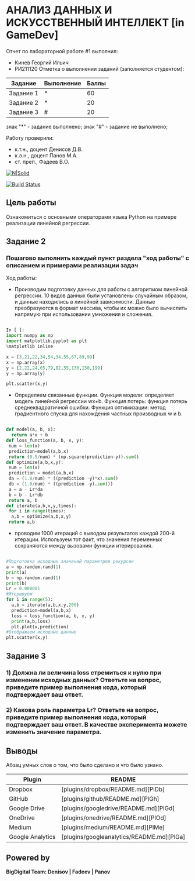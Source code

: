 # АНАЛИЗ ДАННЫХ И ИСКУССТВЕННЫЙ ИНТЕЛЛЕКТ [in GameDev]
Отчет по лабораторной работе #1 выполнил:
- Кинев Георгий Ильич
- РИ211120
Отметка о выполнении заданий (заполняется студентом):

| Задание | Выполнение | Баллы |
| ------ | ------ | ------ |
| Задание 1 | * | 60 |
| Задание 2 | * | 20 |
| Задание 3 | # | 20 |

знак "*" - задание выполнено; знак "#" - задание не выполнено;

Работу проверили:
- к.т.н., доцент Денисов Д.В.
- к.э.н., доцент Панов М.А.
- ст. преп., Фадеев В.О.

[![N|Solid](https://cldup.com/dTxpPi9lDf.thumb.png)](https://nodesource.com/products/nsolid)

[![Build Status](https://travis-ci.org/joemccann/dillinger.svg?branch=master)](https://travis-ci.org/joemccann/dillinger)


## Цель работы
Ознакомиться с основными операторами языка Python на примере реализации линейной регрессии.

## Задание 2
### Пошагово выполнить каждый пункт раздела "ход работы" с описанием и примерами реализации задач
Ход работы:
- Производим подготовку данных для работы с алгоритмом линейной регрессии. 10 видов данных были установлены случайным образом, и данные находились в линейной зависимости. Данные преобразуются в формат массива, чтобы их можно было вычислить напрямую при использовании умножения и сложения.

```py

In [ ]:
import numpy as np
import matplotlib.pyplot as plt
%matplotlib inline

x = [3,21,22,34,54,34,55,67,89,99]
x = np.array(x)
y = [2,22,24,65,79,82,55,130,150,199]
y = np.array(y)

plt.scatter(x,y)

```

- Определяем связанные функции. Функция модели: определяет модель линейной регрессии wx+b. Функция потерь: функция потерь среднеквадратичной ошибки. Функция оптимизации: метод градиентного спуска для нахождения частных производных w и b.

```py

def model(a, b, x):
  return a*x + b
def loss_function(a, b, x, y):
 num = len(x)
 prediction=model(a,b,x)
 return (0.5/num) * (np.square(prediction-y)).sum()
def optimize(a,b,x,y):
 num = len(x)
 prediction = model(a,b,x)
 da = (1.0/num) * ((prediction -y)*x).sum()
 db = (1.0/num) * ((prediction -y).sum())
 a = a - Lr*da
 b = b - Lr*db
 return a, b
def iterate(a,b,x,y,times):
 for i in range(times):
  a,b = optimize(a,b,x,y)
 return a,b

```

- проводим 1000 итераций с выводом результатов каждой 200-й итерации. Используем тот факт, что значения переменных сохраняются между вызовами функции итерирования.

```py

#Подготовка исходных значений параметров рекурсии
a = np.random.rand(1)
print(a)
b = np.random.rand(1)
print(b)
Lr = 0.000001
#Итерируем
for i in range(5):
  a,b = iterate(a,b,x,y,200)
  prediction=model(a,b,x)
  loss = loss_function(a, b, x, y)
  print(a,b,loss)
  plt.plot(x,prediction)
#Отображаем исходные данные
plt.scatter(x,y)

```

## Задание 3
### 1) Должна ли величина loss стремиться к нулю при изменении исходных данных? Ответьте на вопрос, приведите пример выполнения кода, который подтверждает ваш ответ.



### 2) Какова роль параметра Lr? Ответьте на вопрос, приведите пример выполнения кода, который подтверждает ваш ответ. В качестве эксперимента можете изменить значение параметра.



## Выводы

Абзац умных слов о том, что было сделано и что было узнано.

| Plugin | README |
| ------ | ------ |
| Dropbox | [plugins/dropbox/README.md][PlDb] |
| GitHub | [plugins/github/README.md][PlGh] |
| Google Drive | [plugins/googledrive/README.md][PlGd] |
| OneDrive | [plugins/onedrive/README.md][PlOd] |
| Medium | [plugins/medium/README.md][PlMe] |
| Google Analytics | [plugins/googleanalytics/README.md][PlGa] |

## Powered by

**BigDigital Team: Denisov | Fadeev | Panov**
